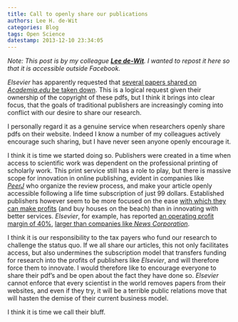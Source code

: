 ```yaml
---
title: Call to openly share our publications
authors: Lee H. de-Wit
categories: Blog
tags: Open Science
datestamp: 2013-12-10 23:34:05
---
```


*Note: This post is by my colleague [**Lee de-Wit**](https://perswww.kuleuven.be/~u0064325). I wanted to repost it here so that it is accessible outside Facebook.*

*Elsevier* has apparently requested that [several papers shared on *Academia.edu* be taken down](http://svpow.com/2013/12/06/elsevier-is-taking-down-papers-from-academia-edu/). This is a logical request given their ownership of the copyright of these pdfs, but I think it brings into clear focus, that the goals of traditional publishers are increasingly coming into conflict with our desire to share our research.

I personally regard it as a genuine service when researchers openly share pdfs on their website. Indeed I know a number of my colleagues actively encourage such sharing, but I have never seen anyone openly encourage it.

I think it is time we started doing so. Publishers were created in a time when access to scientific work was dependent on the professional printing of scholarly work. This print service still has a role to play, but there is massive scope for innovation in online publishing, evident in companies like *[PeerJ](https://peerj.com/)* who organize the review process, and make your article openly accessible following a life time subscription of just 99 dollars. Established publishers however seem to be more focused on the ease [with which they can make profits](https://www.youtube.com/watch?v=GMIY_4t-DR0) (and buy houses on the beach) than in innovating with better services. *Elsevier*, for example, has reported [an operating profit margin of 40%](http://www.slideshare.net/scottsne), [larger than companies like *News Corporation*](http://www.theguardian.com/commentisfree/2011/aug/29/academic-publishers-murdoch-socialist).

I think it is our responsibility to the tax payers who fund our research to challenge the status quo. If we all share our articles, this not only facilitates access, but also undermines the subscription model that transfers funding for research into the profits of publishers like *Elsevier*, and will therefore force them to innovate. I would therefore like to encourage everyone to share their pdf’s and be open about the fact they have done so. *Elsevier* cannot enforce that every scientist in the world removes papers from their websites, and even if they try, it will be a terrible public relations move that will hasten the demise of their current business model.

I think it is time we call their bluff.

